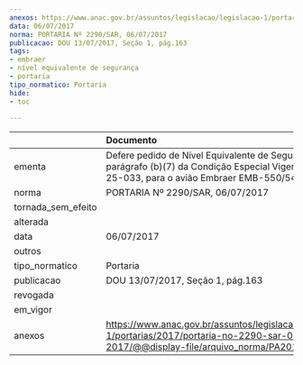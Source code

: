 ```yaml
---
anexos: https://www.anac.gov.br/assuntos/legislacao/legislacao-1/portarias/2017/portaria-no-2290-sar-06-07-2017/@@display-file/arquivo_norma/PA2017-2290.pdf
data: 06/07/2017
norma: PORTARIA Nº 2290/SAR, 06/07/2017
publicacao: DOU 13/07/2017, Seção 1, pág.163
tags:
- embraer
- nível equivalente de segurança
- portaria
tipo_normatico: Portaria
hide: 
- toc 
 
---
```


|                    | Documento                                                                                                                                            |
|:-------------------|:-----------------------------------------------------------------------------------------------------------------------------------------------------|
| ementa             | Defere pedido de Nível Equivalente de Segurança para o parágrafo (b)(7) da Condição Especial Vigente CE nº 25-033, para o avião Embraer EMB-550/545. |
| norma              | PORTARIA Nº 2290/SAR, 06/07/2017                                                                                                                     |
| tornada_sem_efeito |                                                                                                                                                      |
| alterada           |                                                                                                                                                      |
| data               | 06/07/2017                                                                                                                                           |
| outros             |                                                                                                                                                      |
| tipo_normatico     | Portaria                                                                                                                                             |
| publicacao         | DOU 13/07/2017, Seção 1, pág.163                                                                                                                     |
| revogada           |                                                                                                                                                      |
| em_vigor           |                                                                                                                                                      |
| anexos             | https://www.anac.gov.br/assuntos/legislacao/legislacao-1/portarias/2017/portaria-no-2290-sar-06-07-2017/@@display-file/arquivo_norma/PA2017-2290.pdf |